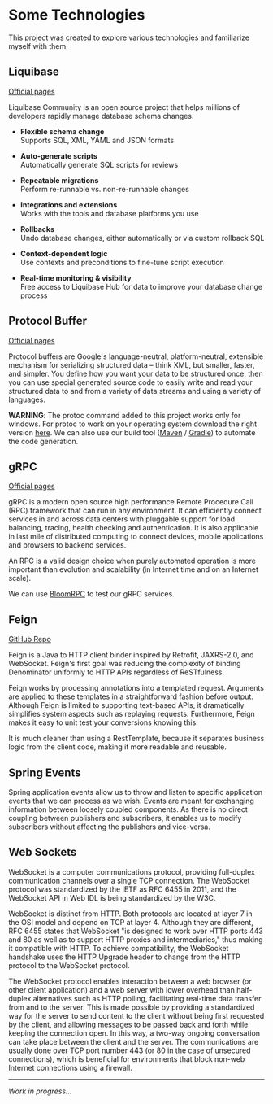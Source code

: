 # Some Technologies

This project was created to explore various technologies and familiarize myself with them.


## Liquibase

[Official pages](https://www.liquibase.org/get-started/how-liquibase-works)

Liquibase Community is an open source project that helps millions of developers rapidly manage database schema changes.

- **Flexible schema change**  
Supports SQL, XML, YAML and JSON formats
  
- **Auto-generate scripts**  
Automatically generate SQL scripts for reviews
 
- **Repeatable migrations**  
Perform re-runnable vs. non-re-runnable changes
  
- **Integrations and extensions**  
Works with the tools and database platforms you use
  
- **Rollbacks**  
Undo database changes, either automatically or via custom rollback SQL
  
- **Context-dependent logic**  
Use contexts and preconditions to fine-tune script execution

- **Real-time monitoring & visibility**  
Free access to Liquibase Hub for data to improve your database change process


## Protocol Buffer

[Official pages](https://developers.google.com/protocol-buffers)

Protocol buffers are Google's language-neutral, platform-neutral, extensible mechanism for serializing structured data
– think XML, but smaller, faster, and simpler. You define how you want your data to be structured once,
then you can use special generated source code to easily write and read your structured data to and from a variety
of data streams and using a variety of languages.

**WARNING**: The protoc command added to this project works only for windows.
For protoc to work on your operating system download the right version [here](https://github.com/protocolbuffers/protobuf/releases).
We can also use our build tool ([Maven](https://dzone.com/articles/compile-protocol-buffers-using-maven) / 
[Gradle](https://medium.com/@DivyaJaisawal/generate-java-code-from-proto-file-using-gradle-1fb9fe64e046)) to automate the code generation.


## gRPC

[Official pages](https://grpc.io/)

gRPC is a modern open source high performance Remote Procedure Call (RPC) framework that can run in any environment.
It can efficiently connect services in and across data centers with pluggable support for load balancing, tracing,
health checking and authentication. It is also applicable in last mile of distributed computing to connect devices,
mobile applications and browsers to backend services.

An RPC is a valid design choice when purely automated operation is more important than evolution and scalability
(in Internet time and on an Internet scale).

We can use [BloomRPC](https://github.com/uw-labs/bloomrpc) to test our gRPC services.


## Feign

[GitHub Repo](https://github.com/OpenFeign/feign)

Feign is a Java to HTTP client binder inspired by Retrofit, JAXRS-2.0, and WebSocket.
Feign's first goal was reducing the complexity of binding Denominator uniformly to HTTP APIs regardless of ReSTfulness.

Feign works by processing annotations into a templated request. Arguments are applied to these templates in
a straightforward fashion before output. Although Feign is limited to supporting text-based APIs, it dramatically
simplifies system aspects such as replaying requests.
Furthermore, Feign makes it easy to unit test your conversions knowing this.

It is much cleaner than using a RestTemplate, because it separates business logic from the client code,
making it more readable and reusable.


## Spring Events

Spring application events allow us to throw and listen to specific application events that we can process as we wish.
Events are meant for exchanging information between loosely coupled components. As there is no direct coupling between
publishers and subscribers, it enables us to modify subscribers without affecting the publishers and vice-versa.


## Web Sockets
WebSocket is a computer communications protocol, providing full-duplex communication channels over a single TCP connection.
The WebSocket protocol was standardized by the IETF as RFC 6455 in 2011, and the WebSocket API in Web IDL is being standardized by the W3C.

WebSocket is distinct from HTTP. Both protocols are located at layer 7 in the OSI model and depend on TCP at layer 4.
Although they are different, RFC 6455 states that WebSocket "is designed to work over HTTP ports 443 and 80 as well
as to support HTTP proxies and intermediaries," thus making it compatible with HTTP. To achieve compatibility,
the WebSocket handshake uses the HTTP Upgrade header to change from the HTTP protocol to the WebSocket protocol.

The WebSocket protocol enables interaction between a web browser (or other client application) and a web server with
lower overhead than half-duplex alternatives such as HTTP polling, facilitating real-time data transfer from and
to the server. This is made possible by providing a standardized way for the server to send content to the client
without being first requested by the client, and allowing messages to be passed back and forth while keeping the connection open.
In this way, a two-way ongoing conversation can take place between the client and the server.
The communications are usually done over TCP port number 443 (or 80 in the case of unsecured connections),
which is beneficial for environments that block non-web Internet connections using a firewall.

---
*Work in progress...*